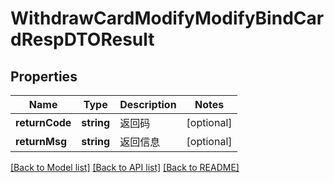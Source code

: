 # WithdrawCardModifyModifyBindCardRespDTOResult

## Properties
Name | Type | Description | Notes
------------ | ------------- | ------------- | -------------
**returnCode** | **string** | 返回码 | [optional] 
**returnMsg** | **string** | 返回信息 | [optional] 

[[Back to Model list]](../README.md#documentation-for-models) [[Back to API list]](../README.md#documentation-for-api-endpoints) [[Back to README]](../README.md)


